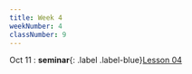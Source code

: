 ```yaml
---
title: Week 4
weekNumber: 4
classNumber: 9
---
```


Oct 11
: **seminar**{: .label .label-blue}[Lesson 04](/ics-23-fall/assets/class9/slides/Lesson_04.pdf)